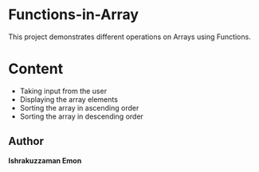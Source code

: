 # Functions-in-Array
This project demonstrates different operations on Arrays using Functions.

# Content

- Taking input from the user
- Displaying the array elements
- Sorting the array in ascending order
- Sorting the array in descending order

## Author

**Ishrakuzzaman Emon**

